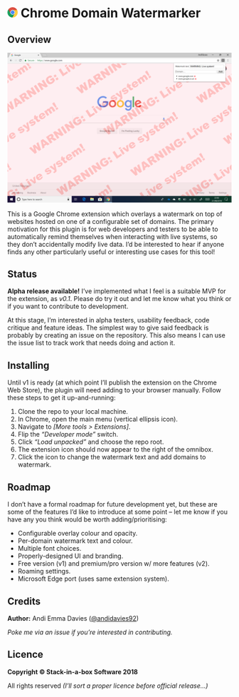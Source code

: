 # <img src="chrome.svg" alt="Chrome Icon" height="23px"> Chrome Domain Watermarker

## Overview

![Screenshot](screenshot.png)

This is a Google Chrome extension which overlays a watermark on top of websites hosted on one of a configurable set of domains. The primary motivation for this plugin is for web developers and testers to be able to automatically remind themselves when interacting with live systems, so they don’t accidentally modify live data. I’d be interested to hear if anyone finds any other particularly useful or interesting use cases for this tool!

## Status

**Alpha release available!** I’ve implemented what I feel is a suitable MVP for the extension, as _v0.1_. Please do try it out and let me know what you think or if you want to contribute to development.

At this stage, I’m interested in alpha testers, usability feedback, code critique and feature ideas. The simplest way to give said feedback is probably by creating an issue on the repository. This also means I can use the issue list to track work that needs doing and action it.

## Installing

Until v1 is ready (at which point I’ll publish the extension on the Chrome Web Store), the plugin will need adding to your browser manually. Follow these steps to get it up-and-running:

1. Clone the repo to your local machine.
2. In Chrome, open the main menu (vertical ellipsis icon).
3. Navigate to _[More tools > Extensions]_.
4. Flip the _“Developer mode”_ switch.
5. Click _“Load unpacked”_ and choose the repo root.
6. The extension icon should now appear to the right of the omnibox.
7. Click the icon to change the watermark text and add domains to watermark.

## Roadmap

I don’t have a formal roadmap for future development yet, but these are some of the features I’d like to introduce at some point – let me know if you have any you think would be worth adding/prioritising:

* Configurable overlay colour and opacity.
* Per-domain watermark text and colour.
* Multiple font choices.
* Properly-designed UI and branding.
* Free version (v1) and premium/pro version w/ more features (v2).
* Roaming settings.
* Microsoft Edge port (uses same extension system).

## Credits

**Author:** Andi Emma Davies ([@andidavies92](https://www.github.com/andidavies92))

_Poke me via an issue if you’re interested in contributing._

## Licence

**Copyright © Stack-in-a-box Software 2018**

All rights reserved _(I’ll sort a proper licence before official release…)_
